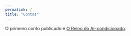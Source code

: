 ```yaml
---
permalink: /
title: "Contos"
---
```


O primeiro conto publicado é [O Reino do Ar-condicionado](reino.html).
